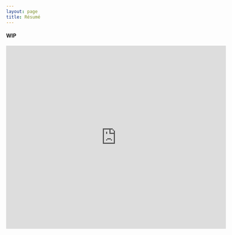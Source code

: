 ```yaml
---
layout: page
title: Résumé
---
```


#### WIP

<iframe src="http://docs.google.com/gview?url=https://drive.google.com/file/d/1ieYpB-XFFkipNejYADvyXhx2oRQfFM30/view?usp=sharing&embedded=true" style="width:600px; height:500px;" frameborder="0"></iframe>